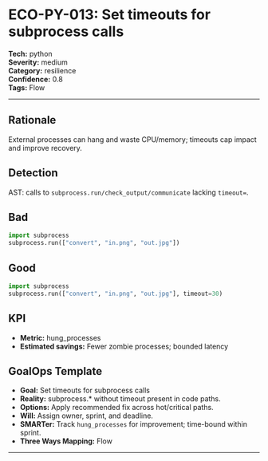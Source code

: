 # ECO-PY-013: Set timeouts for subprocess calls

**Tech:** python  
**Severity:** medium  
**Category:** resilience  
**Confidence:** 0.8  
**Tags:** Flow

---

## Rationale
External processes can hang and waste CPU/memory; timeouts cap impact and improve recovery.

## Detection
AST: calls to `subprocess.run/check_output/communicate` lacking `timeout=`.

## Bad
```python
import subprocess
subprocess.run(["convert", "in.png", "out.jpg"])
```

## Good
```python
import subprocess
subprocess.run(["convert", "in.png", "out.jpg"], timeout=30)
```

## KPI
- **Metric:** hung_processes  
- **Estimated savings:** Fewer zombie processes; bounded latency

## GoalOps Template
- **Goal:** Set timeouts for subprocess calls  
- **Reality:** subprocess.* without timeout present in code paths.  
- **Options:** Apply recommended fix across hot/critical paths.  
- **Will:** Assign owner, sprint, and deadline.  
- **SMARTer:** Track `hung_processes` for improvement; time-bound within sprint.  
- **Three Ways Mapping:** Flow

---
